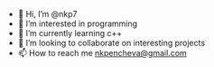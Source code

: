 - 👋 Hi, I’m @nkp7
- 👀 I’m interested in programming
- 🌱 I’m currently learning c++
- 💞️ I’m looking to collaborate on interesting projects
- 📫 How to reach me nkpencheva@gmail.com

<!---
nkp7/nkp7 is a ✨ special ✨ repository because its `README.md` (this file) appears on your GitHub profile.
You can click the Preview link to take a look at your changes.
--->
